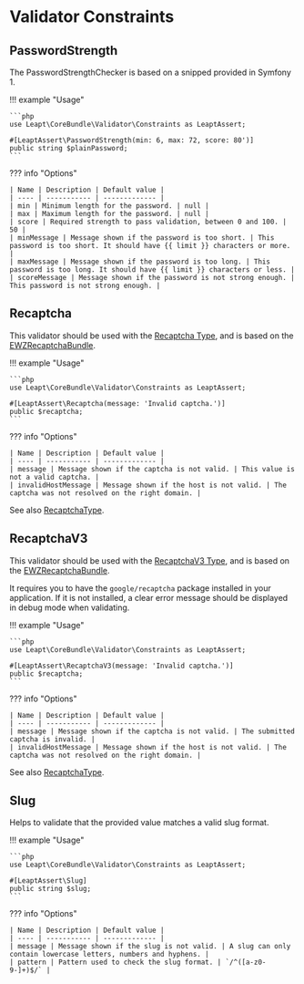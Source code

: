 # Validator Constraints

## PasswordStrength

The PasswordStrengthChecker is based on a snipped provided in Symfony 1.

!!! example "Usage"

    ```php
    use Leapt\CoreBundle\Validator\Constraints as LeaptAssert;

    #[LeaptAssert\PasswordStrength(min: 6, max: 72, score: 80')]
    public string $plainPassword;
    ```

??? info "Options"

    | Name | Description | Default value |
    | ---- | ----------- | ------------- |
    | min | Minimum length for the password. | null |
    | max | Maximum length for the password. | null |
    | score | Required strength to pass validation, between 0 and 100. | 50 |
    | minMessage | Message shown if the password is too short. | This password is too short. It should have {{ limit }} characters or more. |
    | maxMessage | Message shown if the password is too long. | This password is too long. It should have {{ limit }} characters or less. |
    | scoreMessage | Message shown if the password is not strong enough. | This password is not strong enough. |

## Recaptcha

This validator should be used with the [Recaptcha Type](form_types.md#recaptcha-type), and is based on the
[EWZRecaptchaBundle](https://github.com/excelwebzone/EWZRecaptchaBundle/).

!!! example "Usage"

    ```php
    use Leapt\CoreBundle\Validator\Constraints as LeaptAssert;

    #[LeaptAssert\Recaptcha(message: 'Invalid captcha.')]
    public $recaptcha;
    ```

??? info "Options"

    | Name | Description | Default value |
    | ---- | ----------- | ------------- |
    | message | Message shown if the captcha is not valid. | This value is not a valid captcha. |
    | invalidHostMessage | Message shown if the host is not valid. | The captcha was not resolved on the right domain. |

See also [RecaptchaType](form_types.md#recaptcha-type).

## RecaptchaV3

This validator should be used with the [RecaptchaV3 Type](form_types.md#recaptchav3-type), and is based on the
[EWZRecaptchaBundle](https://github.com/excelwebzone/EWZRecaptchaBundle/).

It requires you to have the `google/recaptcha` package installed in your application. If it is not installed, a clear
error message should be displayed in debug mode when validating.

!!! example "Usage"

    ```php
    use Leapt\CoreBundle\Validator\Constraints as LeaptAssert;

    #[LeaptAssert\RecaptchaV3(message: 'Invalid captcha.')]
    public $recaptcha;
    ```

??? info "Options"

    | Name | Description | Default value |
    | ---- | ----------- | ------------- |
    | message | Message shown if the captcha is not valid. | The submitted captcha is invalid. |
    | invalidHostMessage | Message shown if the host is not valid. | The captcha was not resolved on the right domain. |

See also [RecaptchaType](form_types.md#recaptchav3-type).

## Slug

Helps to validate that the provided value matches a valid slug format.

!!! example "Usage"

    ```php
    use Leapt\CoreBundle\Validator\Constraints as LeaptAssert;

    #[LeaptAssert\Slug]
    public string $slug;
    ```

??? info "Options"

    | Name | Description | Default value |
    | ---- | ----------- | ------------- |
    | message | Message shown if the slug is not valid. | A slug can only contain lowercase letters, numbers and hyphens. |
    | pattern | Pattern used to check the slug format. | `/^([a-z0-9-]+)$/` |
